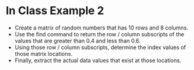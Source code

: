 # In Class Example 2

* Create a matrix of random numbers that has 10 rows and 8 columns.
* Use the find command to return the row / column subscripts of the values that are greater than 0.4 and less than 0.6.
* Using those row / column subscripts, determine the index values of those matrix locations.
* Finally, extract the actual data values that exist at those locations.
